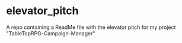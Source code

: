 # elevator_pitch
A repo containing a ReadMe file with the elevator pitch for my project "TableTopRPG-Campaign-Manager"
